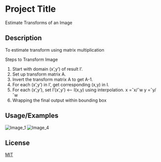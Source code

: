 
# Project Title

Estimate Transforms of an Image


## Description

To estimate transform using matrix multiplication

Steps to Transform Image
1. Start with domain (x’,y’) of result I’.
2. Set up transform matrix A.
3. Invert the transform matrix A to get A-1.
4. For each (x’,y’) in I’, get corresponding (x,y) in I.
5. For each (x’,y’), set I’(x’,y’) <-- I(x,y) using interpolation.
x =ˆx/ˆw
y =ˆy/ˆw
6. Wrapping the final output within bounding box 


## Usage/Examples

![Image_1](https://github.com/nipun-davasam/Computer-Vision/assets/151178533/b24e6353-61ed-4213-a603-9804afb6486f)
![Image_4](https://github.com/nipun-davasam/Computer-Vision/assets/151178533/ae3eaff6-fca8-4646-9940-364bf1bee960)

## License

[MIT](https://github.com/nipun-davasam/Computer-Vision/blob/e4ac4596bb2c1fd61a692ea3cd4fe74902449025/LICENSE)

